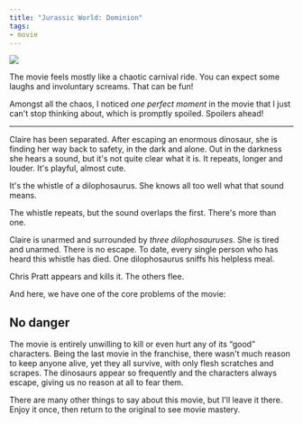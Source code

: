 ```yaml
---
title: "Jurassic World: Dominion"
tags:
- movie
---
```


![](https://www.themoviedb.org/t/p/original/QOMBHUrMCTw6nugUsGQdLKYxr8.jpg)

The movie feels mostly like a chaotic carnival ride. You can expect some laughs and involuntary screams. That can be fun!

Amongst all the chaos, I noticed *one perfect moment* in the movie that I just can't stop thinking about, which is promptly spoiled. Spoilers ahead!

---

Claire has been separated. After escaping an enormous dinosaur, she is finding her way back to safety, in the dark and alone. Out in the darkness she hears a sound, but it's not quite clear what it is. It repeats, longer and louder. It's playful, almost cute.

It's the whistle of a dilophosaurus. She knows all too well what that sound means.

The whistle repeats, but the sound overlaps the first. There's more than one.

Claire is unarmed and surrounded by *three dilophosauruses*. She is tired and unarmed. There is no escape. To date, every single person who has heard this whistle has died. One dilophosaurus sniffs his helpless meal.

Chris Pratt appears and kills it. The others flee.

And here, we have one of the core problems of the movie: 

## No danger

The movie is entirely unwilling to kill or even hurt any of its “good” characters. Being the last movie in the franchise, there wasn't much reason to keep anyone alive, yet they all survive, with only flesh scratches and scrapes. The dinosaurs appear so frequently and the characters always escape, giving us no reason at all to fear them.

There are many other things to say about this movie, but I'll leave it there. Enjoy it once, then return to the original to see movie mastery.